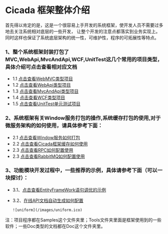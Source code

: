 ﻿
# Cicada 框架整体介绍

首先得以肯定的是，这是一个很容易上手开发的系统框架，使开发人员不需要过多地去关注系统相对底层的一些开发，
让整个开发的注意点都落实到业务实现上。同时这样也保证了系统底层架构的统一性，可维护性，程序的可拓展性等特点。

### 1、整个系统框架封装打包了MVC,WebApi,MvcAndApi,WCF,UnitTest这几个常用的项目类型，具体介绍可点击查看相对应文档

  * 1.1 [点击查看WebMVC类型项目](HelpMd/MVC.md)
  * 1.2 [点击查看WebApi类型项目](HelpMd/WebApi.md) 
  * 1.3 [点击查看MvcAndApi类型项目](HelpMd/MvcApi.md) 
  * 1.4 [点击查看WCF类型项目](HelpMd/WCF.md) 
  * 1.5 [点击查看UnitTest单元测试项目](HelpMd/UnitTest.md)
  
### 2、系统框架有关Window服务打包的操作,系统缓存打包的使用,对于微服务架构的如何使用，请具体参考下面：
  * 2.1 [点击查看Window服务如何打包](HelpMd/WindowService.md)
  * 2.2 [点击查看Cicada框架缓存如何使用](HelpMd/Cache.md)
  * 2.3 [点击查看RPC如何配置使用](HelpMd/RPC.md)
  * 2.3 [点击查看RabbitMQ如何配置使用](HelpMd/RabbitMQ.md)
  
### 3、功能模块开发过程中，一些推荐的示例，具体请参考下面（可以一块探讨）：
  * 3.1、[点击查看EntityFrameWork语句调优的示例](HelpMd/OptimalSql.md)
  * 3.2、[在线API文档自动生成如何配置](HelpMd/Swagger.md)
  
        ![uniform](/images/uniform.ico)

 注：项目程序都在Samples这个文件夹里；Tools文件夹里面是框架使用到的一些软件；一些Doc类型的文档都在Doc这个文件夹里。
 

